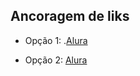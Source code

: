 ## Ancoragem de liks

 - Opção 1: .[Alura](https://www.alura.com.br)

 - Opção 2: <a href="https://www.alura.com.br/">Alura</a>

